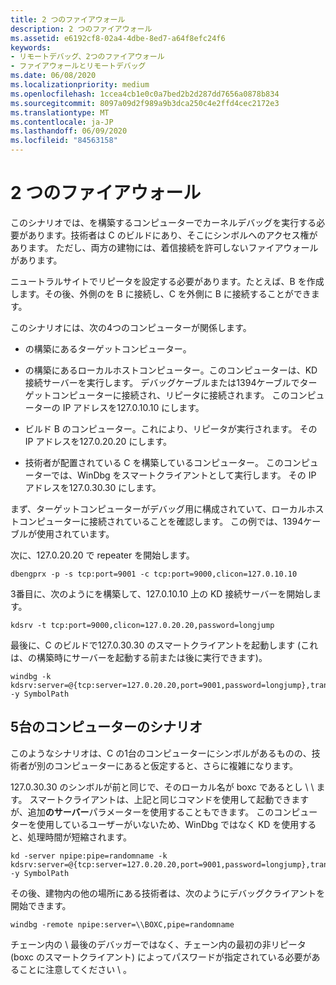 ```yaml
---
title: 2 つのファイアウォール
description: 2 つのファイアウォール
ms.assetid: e6192cf8-02a4-4dbe-8ed7-a64f8efc24f6
keywords:
- リモートデバッグ、2つのファイアウォール
- ファイアウォールとリモートデバッグ
ms.date: 06/08/2020
ms.localizationpriority: medium
ms.openlocfilehash: 1ccea4cb1e0c0a7bed2b2d287dd7656a0878b834
ms.sourcegitcommit: 8097a09d2f989a9b3dca250c4e2ffd4cec2172e3
ms.translationtype: MT
ms.contentlocale: ja-JP
ms.lasthandoff: 06/09/2020
ms.locfileid: "84563158"
---
```

# <a name="two-firewalls"></a>2 つのファイアウォール

このシナリオでは、を構築するコンピューターでカーネルデバッグを実行する必要があります。技術者は C のビルドにあり、そこにシンボルへのアクセス権があります。 ただし、両方の建物には、着信接続を許可しないファイアウォールがあります。

ニュートラルサイトでリピータを設定する必要があります。たとえば、B を作成します。その後、外側のを B に接続し、C を外側に B に接続することができます。

このシナリオには、次の4つのコンピューターが関係します。

- の構築にあるターゲットコンピューター。

- の構築にあるローカルホストコンピューター。このコンピューターは、KD 接続サーバーを実行します。 デバッグケーブルまたは1394ケーブルでターゲットコンピューターに接続され、リピータに接続されます。 このコンピューターの IP アドレスを127.0.10.10 にします。

- ビルド B のコンピューター。これにより、リピータが実行されます。 その IP アドレスを127.0.20.20 にします。

- 技術者が配置されている C を構築しているコンピューター。 このコンピューターでは、WinDbg をスマートクライアントとして実行します。 その IP アドレスを127.0.30.30 にします。

まず、ターゲットコンピューターがデバッグ用に構成されていて、ローカルホストコンピューターに接続されていることを確認します。 この例では、1394ケーブルが使用されています。

次に、127.0.20.20 で repeater を開始します。

```console
dbengprx -p -s tcp:port=9001 -c tcp:port=9000,clicon=127.0.10.10
```

3番目に、次のようにを構築して、127.0.10.10 上の KD 接続サーバーを開始します。

```console
kdsrv -t tcp:port=9000,clicon=127.0.20.20,password=longjump
```

最後に、C のビルドで127.0.30.30 のスマートクライアントを起動します (これは、の構築時にサーバーを起動する前または後に実行できます)。

```console
windbg -k kdsrv:server=@{tcp:server=127.0.20.20,port=9001,password=longjump},trans=@{1394:channel=9} -y SymbolPath
```

## <a name="five-computer-scenario"></a>5台のコンピューターのシナリオ

このようなシナリオは、C の1台のコンピューターにシンボルがあるものの、技術者が別のコンピューターにあると仮定すると、さらに複雑になります。

127.0.30.30 のシンボルが前と同じで、そのローカル名が boxc であるとし \\ \\ ます。 スマートクライアントは、上記と同じコマンドを使用して起動できますが、追加**のサーバー**パラメーターを使用することもできます。 このコンピューターを使用しているユーザーがいないため、WinDbg ではなく KD を使用すると、処理時間が短縮されます。

```console
kd -server npipe:pipe=randomname -k kdsrv:server=@{tcp:server=127.0.20.20,port=9001,password=longjump},trans=@{1394:channel=9} -y SymbolPath
```

その後、建物内の他の場所にある技術者は、次のようにデバッグクライアントを開始できます。

```console
windbg -remote npipe:server=\\BOXC,pipe=randomname
```

チェーン内の \\ 最後のデバッガーではなく、チェーン内の最初の非リピータ (boxc のスマートクライアント) によってパスワードが指定されている必要があることに注意してください \\ 。
